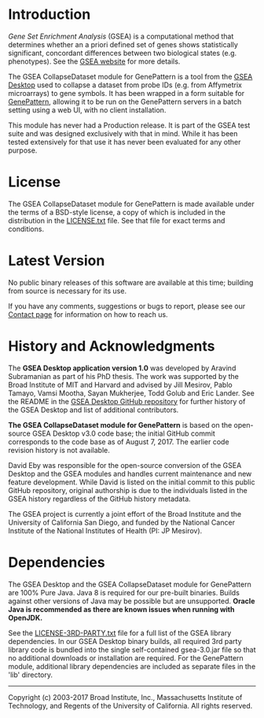 #  Introduction

*Gene Set Enrichment Analysis* (GSEA) is a computational method that determines whether an a priori defined set of genes shows statistically significant, concordant differences between two biological states (e.g. phenotypes).  See the [GSEA website](http://www.gsea-msigdb.org) for more details.

The GSEA CollapseDataset module for GenePattern is a tool from the [GSEA Desktop](https://github.com/GSEA-MSigDB/gsea-desktop) used to collapse a dataset from probe IDs (e.g. from Affymetrix microarrays) to gene symbols.  It has been wrapped in a form suitable for [GenePattern](http://www.genepattern.org/), allowing it to be run on the GenePattern servers in a batch setting using a web UI, with no client installation. 

This module has never had a Production release.  It is part of the GSEA test suite and was designed exclusively with that in mind.  While it has been tested extensively for that use it has never been evaluated for any other purpose.

# License

The GSEA CollapseDataset module for GenePattern is made available under the terms of a BSD-style license, a copy of which is included in the distribution in the [LICENSE.txt](LICENSE.txt) file.  See that file for exact terms and conditions.

#  Latest Version

No public binary releases of this software are available at this time; building from source is necessary for its use. 

If you have any comments, suggestions or bugs to report, please see our [Contact page](http://www.gsea-msigdb.org/gsea/contact.jsp) for information on how to reach us.

# History and Acknowledgments

The **GSEA Desktop application version 1.0** was developed by Aravind Subramanian as part of his PhD thesis.  The work was supported by the Broad Institute of MIT and Harvard and advised by Jill Mesirov, Pablo Tamayo, Vamsi Mootha, Sayan Mukherjee, Todd Golub and Eric Lander.  See the README in the [GSEA Desktop GitHub repository](https://github.com/GSEA-MSigDB/gsea-desktop) for further history of the GSEA Desktop and list of additional contributors.

**The GSEA CollapseDataset module for GenePattern** is based on the open-source GSEA Desktop v3.0 code base; the initial GitHub commit corresponds to the code base as of August 7, 2017. The earlier code revision history is not available.
  
David Eby was responsible for the open-source conversion of the GSEA Desktop and the GSEA modules and handles current maintenance and new feature development.  While David is listed on the initial commit to this public GitHub repository, original authorship is due to the individuals listed in the GSEA history regardless of the GitHub history metadata.

The GSEA project is currently a joint effort of the Broad Institute and the University of California San Diego, and funded by the National Cancer Institute of the National Institutes of Health (PI: JP Mesirov).

# Dependencies

The GSEA Desktop and the GSEA CollapseDataset module for GenePattern are 100% Pure Java.  Java 8 is required for our pre-built binaries.  Builds against other versions of Java may be possible but are unsupported.  **Oracle Java is recommended as there are known issues when running with OpenJDK.**

See the [LICENSE-3RD-PARTY.txt](LICENSE-3RD-PARTY.txt) file for a full list of the GSEA library dependencies.  In our GSEA Desktop binary builds, all required 3rd party library code is bundled into the single self-contained gsea-3.0.jar file so that no additional downloads or installation are required.  For the GenePattern module, additional library dependencies are included as separate files in the 'lib' directory. 

------
Copyright (c) 2003-2017 Broad Institute, Inc., Massachusetts Institute of Technology, and Regents of the University of California.  All rights reserved.
